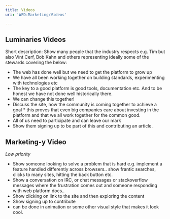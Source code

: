```yaml
---
title: Videos
uri: 'WPD:Marketing/Videos'

---
```

## <span>Luminaries Videos</span>

Short description: Show many people that the industry respects e.g. Tim but also Vint Cerf, Bob Kahn and others representing ideally some of the stewards covering the below:

-   The web has done well but we need to get the platform to grow up
-   We have all been working together on building standards, experimenting with technologies etc
-   The key to a good platform is good tools, documentation etc. And to be honest we have not done well historically there.
-   We can change this together!
-   Discuss the site, how the community is coming together to achieve a goal \* this proves that even big companies care about investing in the platform and that we all work together for the common good.
-   All of us need to participate and can leave our mark
-   Show them signing up to be part of this and contributing an article.

## <span>Marketing-y Video</span>

*Low priority*

-   Show someone looking to solve a problem that is hard e.g. implement a feature handled differently across browsers.. show frantic searches, clicks to many sites, hitting the back button etc.
-   Show a conversation on IRC, or chat messages or stackoverflow messages where the frustration comes out and someone responding with web platform docs..
-   Show clicking on link to the site and then exploring the content
-   Show signing up to contribute
-   can be done in animation or some other visual style that makes it look cool.

